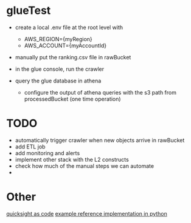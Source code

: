 # glueTest

- create a local .env file at the root level with

  - AWS_REGION={myRegion}
  - AWS_ACCOUNT={myAccountId}

- manually put the ranking.csv file in rawBucket
- in the glue console, run the crawler
- query the glue database in athena

  - configure the output of athena queries with the s3 path from processedBucket (one time operation)

# TODO

- automatically trigger crawler when new objects arrive in rawBucket
- add ETL job
- add monitoring and alerts
- implement other stack with the L2 constructs
- check how much of the manual steps we can automate
-

# Other

[quicksight as code](https://medium.com/@gmournos/aws-quicksight-as-code-a-unified-approach-for-quicksight-development-and-deployment-using-aws-30bbb6bd253a)
[example reference implementation in python](https://github.com/ChildishGirl/glue-data-pipeline)
